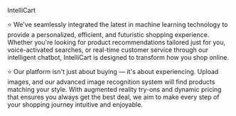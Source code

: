 IntelliCart

⭐ We've seamlessly integrated the latest in machine learning technology to provide a personalized, efficient, and futuristic shopping experience. Whether you're looking for product recommendations tailored just for you, voice-activated searches, or real-time customer service through our intelligent chatbot, IntelliCart is designed to transform how you shop online.

⭐ Our platform isn't just about buying — it's about experiencing. Upload images, and our advanced image recognition system will find products matching your style. With augmented reality try-ons and dynamic pricing that ensures you always get the best deal, we aim to make every step of your shopping journey intuitive and enjoyable.

